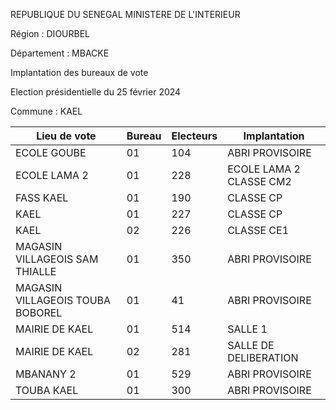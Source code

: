 REPUBLIQUE DU SENEGAL MINISTERE DE L'INTERIEUR

Région : DIOURBEL

Département : MBACKE

Implantation des bureaux de vote

Election présidentielle du 25 février 2024

Commune : KAEL

| Lieu de vote | Bureau | Electeurs | Implantation |
| - | - | - | - |
| ECOLE GOUBE | 01 | 104 | ABRI PROVISOIRE |
| ECOLE LAMA 2 | 01 | 228 | ECOLE LAMA 2 CLASSE CM2 |
| FASS KAEL | 01 | 190 | CLASSE CP |
| KAEL | 01 | 227 | CLASSE CP |
| KAEL | 02 | 226 | CLASSE CE1 |
| MAGASIN VILLAGEOIS SAM THIALLE | 01 | 350 | ABRI PROVISOIRE |
| MAGASIN VILLAGEOIS TOUBA BOBOREL | 01 | 41 | ABRI PROVISOIRE |
| MAIRIE DE KAEL | 01 | 514 | SALLE 1 |
| MAIRIE DE KAEL | 02 | 281 | SALLE DE DELIBERATION |
| MBANANY 2 | 01 | 529 | ABRI PROVISOIRE |
| TOUBA KAEL | 01 | 300 | ABRI PROVISOIRE |

<!-- PageNumber="5/34" -->
